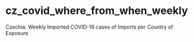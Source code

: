 # cz_covid_where_from_when_weekly
Czechia: Weekly Imported COVID-19 cases of Imports per Country of Exposure
